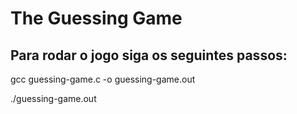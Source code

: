 # The Guessing Game

## Para rodar o jogo siga os seguintes passos:

gcc guessing-game.c -o guessing-game.out

./guessing-game.out

